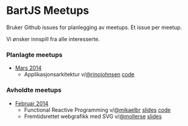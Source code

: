 BartJS Meetups
=======

Bruker Github issues for planlegging av meetups. Et issue per meetup.

Vi ønsker innspill fra alle interesserte.

### Planlagte meetups
 - [Mars 2014](https://github.com/BartJS/meetups/issues/2)
    - Applikasjonsarkitektur v/[@rinojohnsen](https://twitter.com/rinojohnsen) [code](https://github.com/rinoandrejohnsen/Shakei)

### Avholdte meetups
 - [Februar 2014](https://github.com/BartJS/meetups/issues/1)
    - Functional Reactive Programming v/[@mikaelbr](https://twitter.com/mikaelbrevik) [slides](http://git.mikaelb.net/presentations/bartjs/frp/#/) [code](https://github.com/mikaelbr/presentations/tree/gh-pages/bartjs/frp-livecode)
    - Fremtidsrettet webgrafikk med SVG v/[@mollerse](https://twitter.com/mollerse) [slides](http://mollerse.github.io/presentations/svg-bartjs/#/)
